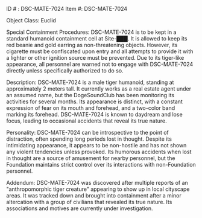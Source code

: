 ID # : DSC-MATE-7024
Item #: DSC-MATE-7024

Object Class: Euclid

Special Containment Procedures:
DSC-MATE-7024 is to be kept in a standard humanoid containment cell at Site-███. It is allowed to keep its red beanie and gold earring as non-threatening objects. However, its cigarette must be confiscated upon entry and all attempts to provide it with a lighter or other ignition source must be prevented. Due to its tiger-like appearance, all personnel are warned not to engage with DSC-MATE-7024 directly unless specifically authorized to do so.

Description:
DSC-MATE-7024 is a male tiger humanoid, standing at approximately 2 meters tall. It currently works as a real estate agent under an assumed name, but the DogeSoundClub has been monitoring its activities for several months. Its appearance is distinct, with a constant expression of fear on its mouth and forehead, and a two-color band marking its forehead. DSC-MATE-7024 is known to daydream and lose focus, leading to occasional accidents that reveal its true nature.

Personality:
DSC-MATE-7024 can be introspective to the point of distraction, often spending long periods lost in thought. Despite its intimidating appearance, it appears to be non-hostile and has not shown any violent tendencies unless provoked. Its humorous accidents when lost in thought are a source of amusement for nearby personnel, but the Foundation maintains strict control over its interactions with non-Foundation personnel.

Addendum:
DSC-MATE-7024 was discovered after multiple reports of an "anthropomorphic tiger creature" appearing to show up in local cityscape areas. It was tracked down and brought into containment after a minor altercation with a group of civilians that revealed its true nature. Its associations and motives are currently under investigation.